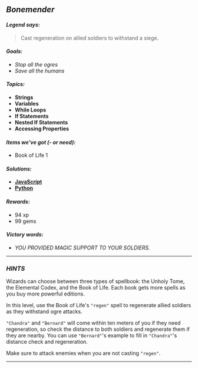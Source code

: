## _Bonemender_

#### _Legend says:_
> Cast regeneration on allied soldiers to withstand a siege.

#### _Goals:_
+ _Stop all the ogres_
+ _Save all the humans_

#### _Topics:_
+ **Strings**
+ **Variables**
+ **While Loops**
+ **If Statements**
+ **Nested If Statements**
+ **Accessing Properties**

#### _Items we've got (- or need):_
+ Book of Life 1

#### _Solutions:_
+ **[JavaScript](bonemebnder.js)**
+ **[Python](bonemebnder.py)**

#### _Rewards:_
+ 94 xp
+ 99 gems

#### _Victory words:_
+ _YOU PROVIDED MAGIC SUPPORT TO YOUR SOLDIERS._

___

### _HINTS_

Wizards can choose between three types of spellbook: the Unholy Tome, the Elemental Codex, and the Book of Life. Each book gets more spells as you buy more powerful editions.

In this level, use the Book of Life's `"regen"` spell to regenerate allied soldiers as they withstand ogre attacks.

`"Chandra"` and `"Bernard"` will come within ten meters of you if they need regeneration, so check the distance to both soldiers and regenerate them if they are nearby. You can use `"Bernard"`'s example to fill in `"Chandra"`'s distance check and regeneration.

Make sure to attack enemies when you are not casting `"regen"`.

___
